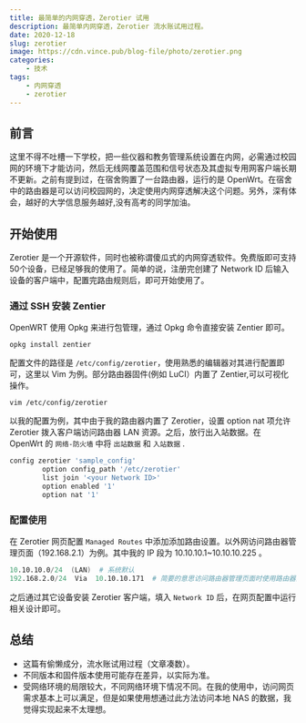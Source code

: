 ```yaml
---
title: 最简单的内网穿透，Zerotier 试用
description: 最简单内网穿透，Zerotier 流水账试用过程。
date: 2020-12-18
slug: zerotier
image: https://cdn.vince.pub/blog-file/photo/zerotier.png
categories:
    - 技术
tags:
    - 内网穿透
    - zerotier
---
```


## 前言

这里不得不吐槽一下学校，把一些仪器和教务管理系统设置在内网，必需通过校园网的环境下才能访问，然后无线网覆盖范围和信号状态及其虚拟专用网客户端长期不更新。之前有提到过，在宿舍购置了一台路由器，运行的是 OpenWrt。在宿舍中的路由器是可以访问校园网的，决定使用内网穿透解决这个问题。另外，深有体会，越好的大学信息服务越好,没有高考的同学加油。

## 开始使用

Zerotier 是一个开源软件，同时也被称谓傻瓜式的内网穿透软件。免费版即可支持50个设备，已经足够我的使用了。简单的说，注册完创建了 Network ID 后输入设备的客户端中，配置完路由规则后，即可开始使用了。

### 通过 SSH 安装 Zentier

OpenWRT 使用 Opkg 来进行包管理，通过 Opkg 命令直接安装 Zentier 即可。

```shell
opkg install zentier
```

配置文件的路径是 `/etc/config/zerotier`，使用熟悉的编辑器对其进行配置即可，这里以 Vim 为例。部分路由器固件(例如 LuCI）内置了 Zentier,可以可视化操作。

```shell
vim /etc/config/zerotier
```

以我的配置为例，其中由于我的路由器内置了 Zerotier，设置 option nat 项允许 Zerotier 拨入客户端访问路由器 LAN 资源。之后，放行出入站数据。在 OpenWrt 的 `网络-防火墙` 中将 `出站数据` 和 `入站数据` .


```bash
config zerotier 'sample_config'
        option config_path '/etc/zerotier'
        list join '<your Network ID>'
        option enabled '1'
        option nat '1'
```

### 配置使用

在 Zerotier 网页配置 `Managed Routes` 中添加添加路由设置。以外网访问路由器管理页面（192.168.2.1）为例。其中我的 IP 段为
10.10.10.1~10.10.10.225 。


```s
10.10.10.0/24  (LAN)  # 系统默认
192.168.2.0/24  Via  10.10.10.171  # 简要的意思访问路由器管理页面时使用路由器进行
```

之后通过其它设备安装 Zerotier 客户端，填入 `Network ID` 后，在网页配置中运行相关设计即可。

## 总结

- 这篇有偷懒成分，流水账试用过程（文章凑数）。
- 不同版本和固件版本使用可能存在差异，以实际为准。
- 受网络环境的局限较大，不同网络环境下情况不同。在我的使用中，访问网页需求基本上可以满足，但是如果使用想通过此方法访问本地 NAS 的数据，我觉得实现起来不太理想。






